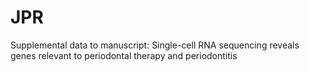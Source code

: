 # JPR
Supplemental data to manuscript: Single-cell RNA sequencing reveals genes relevant to periodontal therapy and periodontitis 

